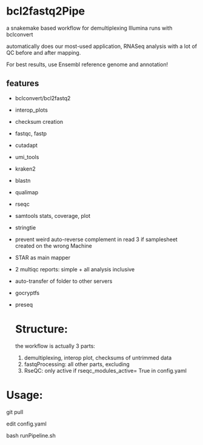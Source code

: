 # bcl2fastq2Pipe

a snakemake based workflow for demultiplexing Illumina runs with bclconvert


automatically does our most-used application, RNASeq analysis with a lot of QC before and after mapping.


For best results, use Ensembl reference genome and annotation!


## features
- bclconvert/bcl2fastq2
- interop_plots
- checksum creation
- fastqc, fastp
- cutadapt
- umi_tools
- kraken2
- blastn
- qualimap
- rseqc
- samtools stats, coverage, plot
- stringtie
- prevent weird auto-reverse complement in read 3 if samplesheet created on the wrong Machine
- STAR as main mapper
- 2 multiqc reports: simple + all analysis inclusive
- auto-transfer of folder to other servers
- gocryptfs
- preseq

  # Structure:
  the workflow is actually 3 parts:
  1. demultiplexing, interop plot, checksums of untrimmed data
  2. fastqProcessing: all other parts, excluding
  3. RseQC: only active if rseqc_modules_active= True in config.yaml

# Usage:
git pull

edit config.yaml

bash runPipeline.sh
